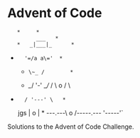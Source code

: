 # Advent of Code 

       *     *
             ___   *
       *   _|___|_      *
  *       '=/a a\='  *
      *     \~_ /        *
    *  _\__/ '-' \__/_
        /  \  o  /  \ 
  *       / '---' \   *
     jgs |    o    |      *
   ---.---\   o   /-----.---
           '-----'` 

Solutions to the Advent of Code Challenge. 
